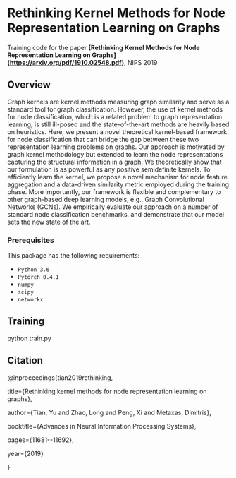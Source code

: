 # Rethinking Kernel Methods for Node Representation Learning on Graphs

Training code for the paper
**[Rethinking Kernel Methods for Node Representation Learning on Graphs]
(https://arxiv.org/pdf/1910.02548.pdf)**, NIPS 2019

## Overview
Graph kernels are kernel methods measuring graph similarity and serve as a standard tool for graph classification. However, the use of kernel methods for node classification, which is a related problem to graph representation learning, is still ill-posed and the state-of-the-art methods are heavily based on heuristics. Here, we present a novel theoretical kernel-based framework for node classification that can bridge the gap between these two representation learning problems on graphs. Our approach is motivated by graph kernel methodology but extended to learn the node representations capturing the structural information in a graph. We theoretically show that our formulation is as powerful as any positive semidefinite kernels. To efficiently learn the kernel, we propose a novel mechanism for node feature aggregation and a data-driven similarity metric employed during the training phase. More importantly, our framework is flexible and complementary to other graph-based deep learning models, e.g., Graph Convolutional Networks (GCNs). We empirically evaluate our approach on a number of standard node classification benchmarks, and demonstrate that our model sets the new state of the art.

### Prerequisites

This package has the following requirements:

* `Python 3.6`
* `Pytorch 0.4.1`
* `numpy`
* `scipy`
* `networkx`

## Training

python train.py

## Citation

@inproceedings{tian2019rethinking,

  title={Rethinking kernel methods for node representation learning on graphs},
  
  author={Tian, Yu and Zhao, Long and Peng, Xi and Metaxas, Dimitris},
  
  booktitle={Advances in Neural Information Processing Systems},
  
  pages={11681--11692},
  
  year={2019}
  
}
